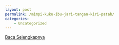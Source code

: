 ```yaml
---
layout: post
permalink: /mimpi-kuku-ibu-jari-tangan-kiri-patah/
categories:
    - Uncategorized
---
```


[Baca Selengkapnya](/06)
